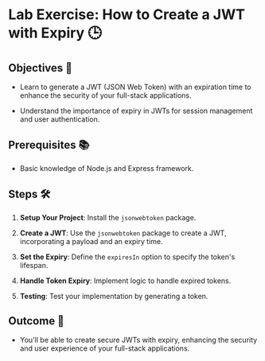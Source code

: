 # Lab Exercise: How to Create a JWT with Expiry 🕒

## Objectives 🎯

- Learn to generate a JWT (JSON Web Token) with an expiration time to enhance the security of your full-stack applications.

- Understand the importance of expiry in JWTs for session management and user authentication.

## Prerequisites 📚

- Basic knowledge of Node.js and Express framework.

## Steps 🛠️

1. **Setup Your Project**: Install the `jsonwebtoken` package.

2. **Create a JWT**: Use the `jsonwebtoken` package to create a JWT, incorporating a payload and an expiry time.

3. **Set the Expiry**: Define the `expiresIn` option to specify the token's lifespan.

4. **Handle Token Expiry**: Implement logic to handle expired tokens.

5. **Testing**: Test your implementation by generating a token.

## Outcome 🎉

- You'll be able to create secure JWTs with expiry, enhancing the security and user experience of your full-stack applications.
